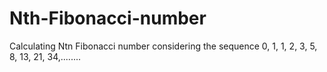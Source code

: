 # Nth-Fibonacci-number
Calculating Ntn Fibonacci number considering the sequence 0, 1, 1, 2, 3, 5, 8, 13, 21, 34,........  
